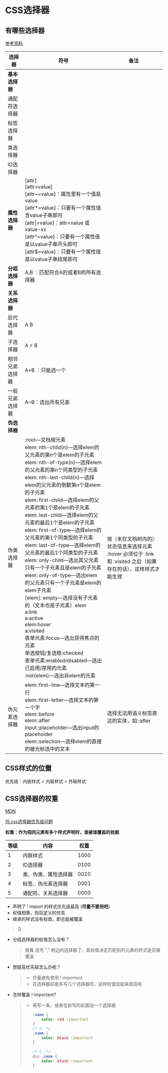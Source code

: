 # CSS选择器



## 有哪些选择器

[参考资料](https://juejin.im/post/5eaf64276fb9a0435749c23a#heading-21)

| 选择器         | 符号                                                         | 备注                                                         |
| -------------- | ------------------------------------------------------------ | ------------------------------------------------------------ |
| **基本选择器** |                                                              |                                                              |
| 通配符选择器   |                                                              |                                                              |
| 标签选择器     |                                                              |                                                              |
| 类选择器       |                                                              |                                                              |
| ID选择器       |                                                              |                                                              |
| **属性选择器** | [attr]<br>[attr=value]<br>[attr~=value]：属性里有一个值是value<br>[attr*=value]：只要有一个属性值含value子串即可<br>[attr\|=value]：attr=value 或 value-xx<br>[attr^=value]：只要有一个属性值是以value子串开头即可<br>[attr$=value]：只要有一个属性值是以value子串结尾即可<br> |                                                              |
| **分组选择器** | A,B ：匹配符合A的或者B的所有选择器                           |                                                              |
| **关系选择器** |                                                              |                                                              |
| 后代选择器     | A B                                                          |                                                              |
| 子选择器       | A > B                                                        |                                                              |
| 相邻兄弟选择器 | A+B ：只能选一个                                             |                                                              |
| 一般兄弟选择器 | A~B：选出所有兄弟                                            |                                                              |
| **伪选择器**   |                                                              |                                                              |
| 伪类选择器     | :root—文档根元素<br>elem: nth-child(n)—选择elem的父元素的第n个是elem的子元素<br>elem: nth-of-type(n)—选择elem的父元素的第n个同类型的子元素<br>elem: nth-last-child(n)—选择elem的父元素的倒数第n个是elem的子元素<br>elem: first-child—选择elem的父元素的第1个是elem的子元素<br>elem: last-child—选择elem的父元素的最后1个是elem的子元素<br>elem: first-of-type—选择elem的父元素的第1个同类型的子元素<br>elem: last-of-type—选择elem的父元素的最后1个同类型的子元素<br>elem: only-child—选出其父元素只有一个子元素且是elem的子元素<br>elem: only-of-type—选出elem的父元素只有一个子元素是elem的elem子元素<br/>[elem]: empty—选择没有子元素的（文本也是子元素）elem<br>a:link<br>a:active<br>elem:hover<br>a:visited<br>表单元素:focus—选出获得焦点的元素<br>单选按钮/复选框:checked<br>表单元素:enabled/disabled—选出已启用/禁用的元素<br>:not(elem)—选出非elem的元素 | 按（未在文档树内的）状态信息来选择元素<br>:hover 必须位于 :link 和 :visited 之后（如果存在的话），这样样式才能生效 |
| 伪元素选择器   | elem::first-line—选择文本的第一行<br>elem::first-letter—选择文本的第一个字<br>elem::before<br>elem::after<br>input::placeholder—选出input的placeholder<br>elem::selection—选择elem的直接的被光标选中的文本 | 选择无法用语义标签表达的实体，如::after                      |





## CSS样式的位置

优先级：内嵌样式 > 内联样式 > 外联样式





## CSS选择器的权重

[MDN](https://developer.mozilla.org/zh-CN/docs/Web/CSS/Specificity)

[15.css选择器优先级问题](https://www.nowcoder.com/discuss/429359?type=post&order=time&pos=&page=0&channel=666&source_id=search_post)

**权重：作为相同元素有多个样式声明时，谁被谁覆盖的依据**

| 等级 | 内容                 | 权重 |
| ---- | -------------------- | ---- |
| 1    | 内联样式             | 1000 |
| 2    | ID选择器             | 0100 |
| 3    | 类、伪类、属性选择器 | 0010 |
| 4    | 标签、伪元素选择器   | 0001 |
| 5    | 通配符、关系选择器   | 0000 |

- 声明了 ! import 的样式优先级最高 (**尽量不要用吧**)
- 权值相等，则后定义的优先
- 继承的样式没有权值，即总能被覆盖



> Q

- 分组选择器的权值怎么没有？

  > 就看 逗号 "," 两边的选择器了，其权值决定匹配到的元素的样式是否被覆盖

- 想提高优先级怎么办呢？

  > - 尽量避免使用 ! important
  > - 在选择器前面多写几个选择器呗，这样权值加起来就高啦

- 怎样覆盖 ! important?

  > - 再写一条，或者在新写的前面加一个选择器
  >
  >   ```css
  >   .name {
  >       color: red !important
  >   }
  >   /* 1. */
  >   .name {
  >       color: black !important
  >   }
  >   
  >   /* 2. */
  >   div .name {
  >       color: black !important
  >   }
  >   ```